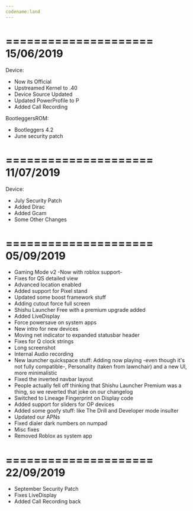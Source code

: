 ```yaml
---
codename:land
---
```


=====================
    15/06/2019
=====================
Device:
* Now its Official
* Upstreamed Kernel to .40
* Device Source Updated
* Updated PowerProfile to P
* Added Call Recording

BootleggersROM:
* Bootleggers 4.2
* June security patch


=====================
    11/07/2019
=====================

Device:
* July Security Patch
* Added Dirac
* Added Gcam
* Some Other Changes


=====================
    05/09/2019
=====================

* Gaming Mode v2 -Now with roblox support-
* Fixes for QS detailed view
* Advanced location enabled
* Added support for Pixel stand
* Updated some boost framework stuff
* Adding cutout force full screen
* Shishu Launcher Free with a premium upgrade added
* Added LiveDisplay
* Force powersave on system apps
* New intro for new devices
* Moving net indicator to expanded statusbar header
* Fixes for Q clock strings
* Long screenshot
* Internal Audio recording
* New launcher quickspace stuff: Adding now playing -even though it's not fully compatible-, Personality (taken from lawnchair) and a new UI, more minimalistic
* Fixed the inverted navbar layout
* People actually fell off thinking that Shishu Launcher Premium was a thing, so we reverted that joke on our changelog
* Switched to Lineage Fingerprint on Display code
* Added support for sliders for OP devices
* Added some goofy stuff: like The Drill and Developer mode insulter
* Updated our APNs
* Fixed dialer dark numbers on numpad
* Misc fixes
* Removed Roblox as system app

=====================
    22/09/2019
=====================

* September Security Patch
* Fixes LiveDisplay
* Added Call Recording back

